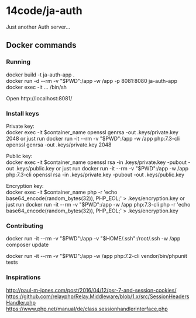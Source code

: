 # 14code/ja-auth
Just another Auth server...

## Docker commands
### Running
docker build -t ja-auth-app .   
docker run -d --rm -v "$PWD":/app -w /app -p 8081:8080 ja-auth-app     
docker exec -it ... /bin/sh    

Open http://localhost:8081/

### Install keys

Private key:  
docker exec -it $container_name openssl genrsa -out .keys/private.key 2048  
or just run  
docker run -it --rm -v "$PWD":/app -w /app php:7.3-cli openssl genrsa -out .keys/private.key 2048

Public key:  
docker exec -it $container_name openssl rsa -in .keys/private.key -pubout -out .keys/public.key
or just run  
docker run -it --rm -v "$PWD":/app -w /app php:7.3-cli openssl rsa -in .keys/private.key -pubout -out .keys/public.key

Encryption key:  
docker exec -it $container_name php -r 'echo base64_encode(random_bytes(32)), PHP_EOL;' > .keys/encryption.key
or just run  
docker run -it --rm -v "$PWD":/app -w /app php:7.3-cli php -r 'echo base64_encode(random_bytes(32)), PHP_EOL;' > .keys/encryption.key


### Contributing
docker run -it --rm -v "$PWD":/app -v "$HOME/.ssh":/root/.ssh -w /app composer update

docker run -it --rm -v "$PWD":/app -w /app php:7.2-cli vendor/bin/phpunit tests


### Inspirations
http://paul-m-jones.com/post/2016/04/12/psr-7-and-session-cookies/
https://github.com/relayphp/Relay.Middleware/blob/1.x/src/SessionHeadersHandler.php
https://www.php.net/manual/de/class.sessionhandlerinterface.php
